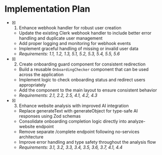 # Implementation Plan

- [x] 1. Enhance webhook handler for robust user creation
  - Update the existing Clerk webhook handler to include better error handling and duplicate user management
  - Add proper logging and monitoring for webhook events
  - Implement graceful handling of missing or invalid user data
  - _Requirements: 1.1, 1.2, 1.3, 5.1, 5.2, 5.3, 5.4, 5.5, 5.6_

- [x] 2. Create onboarding guard component for consistent redirection
  - Build a reusable `OnboardingChecker` component that can be used across the application
  - Implement logic to check onboarding status and redirect users appropriately
  - Add the component to the main layout to ensure consistent behavior
  - _Requirements: 2.1, 2.2, 2.5, 4.1, 4.2, 4.3_

- [x] 3. Enhance website analysis with improved AI integration
  - Replace generateText with generateObject for type-safe AI responses using Zod schemas
  - Consolidate onboarding completion logic directly into analyze-website endpoint
  - Remove separate /complete endpoint following no-services architecture
  - Improve error handling and type safety throughout the analysis flow
  - _Requirements: 3.1, 3.2, 3.3, 3.4, 3.5, 3.6, 3.7, 4.1, 4.4_
